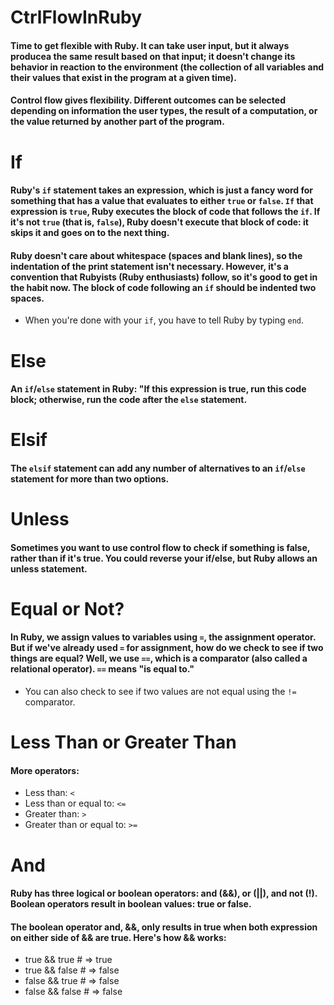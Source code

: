 # CtrlFlowInRuby
#### Time to get flexible with Ruby. It can take user input, but it always producea the same result based on that input; it doesn't change its behavior in reaction to the environment (the collection of all variables and their values that exist in the program at a given time).

#### Control flow gives flexibility. Different outcomes can be selected depending on information the user types, the result of a computation, or the value returned by another part of the program.

# If
#### Ruby's `if` statement takes an expression, which is just a fancy word for something that has a value that evaluates to either `true` or `false`. `If` that expression is `true`, Ruby executes the block of code that follows the `if`. If it's not `true` (that is, `false`), Ruby doesn't execute that block of code: it skips it and goes on to the next thing.

#### Ruby doesn't care about whitespace (spaces and blank lines), so the indentation of the print statement isn't necessary. However, it's a convention that Rubyists (Ruby enthusiasts) follow, so it's good to get in the habit now. The block of code following an `if` should be indented two spaces.

* When you're done with your `if`, you have to tell Ruby by typing `end`.

# Else
#### An `if`/`else` statement in Ruby: "If this expression is true, run this code block; otherwise, run the code after the `else` statement.

# Elsif
#### The `elsif` statement can add any number of alternatives to an `if`/`else` statement for more than two options.

# Unless
#### Sometimes you want to use control flow to check if something is false, rather than if it's true. You could reverse your if/else, but Ruby allows an unless statement.

# Equal or Not?
#### In Ruby, we assign values to variables using `=`, the assignment operator. But if we've already used `=` for assignment, how do we check to see if two things are equal? Well, we use `==`, which is a comparator (also called a relational operator). `==` means "is equal to."

* You can also check to see if two values are not equal using the `!=` comparator.

# Less Than or Greater Than
#### More operators:

* Less than: `<`
* Less than or equal to: `<=`
* Greater than: `>`
* Greater than or equal to: `>=`

# And
#### Ruby has three logical or boolean operators: and (&&), or (||), and not (!). Boolean operators result in boolean values: true or false.

#### The boolean operator and, &&, only results in true when both expression on either side of && are true. Here's how && works:

* true && true # => true
* true && false # => false
* false && true # => false
* false && false # => false